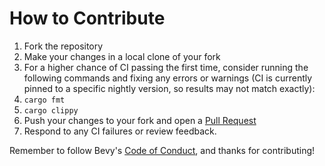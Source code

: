 # How to Contribute

1. Fork the repository
2. Make your changes in a local clone of your fork
4. For a higher chance of CI passing the first time, consider running the following commands and fixing any errors or warnings (CI is currently pinned to a specific nightly version, so results may not match exactly):
  1. `cargo fmt`
  2. `cargo clippy`
5. Push your changes to your fork and open a [Pull Request][pull]
6. Respond to any CI failures or review feedback.

Remember to follow Bevy's [Code of Conduct][coc], and thanks for contributing!

[coc]: https://github.com/bevyengine/bevy/blob/master/CODE_OF_CONDUCT.md
[pull]: https://github.com/bevyengine/bevy/compare